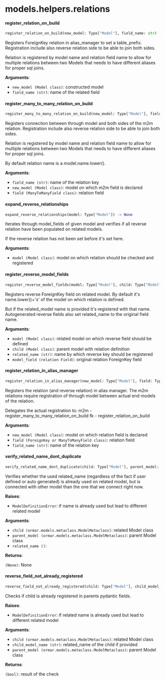 <a name="models.helpers.relations"></a>
# models.helpers.relations

<a name="models.helpers.relations.register_relation_on_build"></a>
#### register\_relation\_on\_build

```python
register_relation_on_build(new_model: Type["Model"], field_name: str) -> None
```

Registers ForeignKey relation in alias_manager to set a table_prefix.
Registration include also reverse relation side to be able to join both sides.

Relation is registered by model name and relation field name to allow for multiple
relations between two Models that needs to have different
aliases for proper sql joins.

**Arguments**:

- `new_model (Model class)`: constructed model
- `field_name (str)`: name of the related field

<a name="models.helpers.relations.register_many_to_many_relation_on_build"></a>
#### register\_many\_to\_many\_relation\_on\_build

```python
register_many_to_many_relation_on_build(new_model: Type["Model"], field: Type[ManyToManyField], field_name: str) -> None
```

Registers connection between through model and both sides of the m2m relation.
Registration include also reverse relation side to be able to join both sides.

Relation is registered by model name and relation field name to allow for multiple
relations between two Models that needs to have different
aliases for proper sql joins.

By default relation name is a model.name.lower().

**Arguments**:

- `field_name (str)`: name of the relation key
- `new_model (Model class)`: model on which m2m field is declared
- `field (ManyToManyField class)`: relation field

<a name="models.helpers.relations.expand_reverse_relationships"></a>
#### expand\_reverse\_relationships

```python
expand_reverse_relationships(model: Type["Model"]) -> None
```

Iterates through model_fields of given model and verifies if all reverse
relation have been populated on related models.

If the reverse relation has not been set before it's set here.

**Arguments**:

- `model (Model class)`: model on which relation should be checked and registered

<a name="models.helpers.relations.register_reverse_model_fields"></a>
#### register\_reverse\_model\_fields

```python
register_reverse_model_fields(model: Type["Model"], child: Type["Model"], related_name: str, model_field: Type["ForeignKeyField"]) -> None
```

Registers reverse ForeignKey field on related model.
By default it's name.lower()+'s' of the model on which relation is defined.

But if the related_model name is provided it's registered with that name.
Autogenerated reverse fields also set related_name to the original field name.

**Arguments**:

- `model (Model class)`: related model on which reverse field should be defined
- `child (Model class)`: parent model with relation definition
- `related_name (str)`: name by which reverse key should be registered
- `model_field (relation Field)`: original relation ForeignKey field

<a name="models.helpers.relations.register_relation_in_alias_manager"></a>
#### register\_relation\_in\_alias\_manager

```python
register_relation_in_alias_manager(new_model: Type["Model"], field: Type[ForeignKeyField], field_name: str) -> None
```

Registers the relation (and reverse relation) in alias manager.
The m2m relations require registration of through model between
actual end models of the relation.

Delegates the actual registration to:
m2m - register_many_to_many_relation_on_build
fk - register_relation_on_build

**Arguments**:

- `new_model (Model class)`: model on which relation field is declared
- `field (ForeignKey or ManyToManyField class)`: relation field
- `field_name (str)`: name of the relation key

<a name="models.helpers.relations.verify_related_name_dont_duplicate"></a>
#### verify\_related\_name\_dont\_duplicate

```python
verify_related_name_dont_duplicate(child: Type["Model"], parent_model: Type["Model"], related_name: str) -> None
```

Verifies whether the used related_name (regardless of the fact if user defined or
auto generated) is already used on related model, but is connected with other model
than the one that we connect right now.

**Raises**:

- `ModelDefinitionError`: if name is already used but lead to different related
model

**Arguments**:

- `child (ormar.models.metaclass.ModelMetaclass)`: related Model class
- `parent_model (ormar.models.metaclass.ModelMetaclass)`: parent Model class
- `related_name ()`: 

**Returns**:

`(None)`: None

<a name="models.helpers.relations.reverse_field_not_already_registered"></a>
#### reverse\_field\_not\_already\_registered

```python
reverse_field_not_already_registered(child: Type["Model"], child_model_name: str, parent_model: Type["Model"]) -> bool
```

Checks if child is already registered in parents pydantic fields.

**Raises**:

- `ModelDefinitionError`: if related name is already used but lead to different
related model

**Arguments**:

- `child (ormar.models.metaclass.ModelMetaclass)`: related Model class
- `child_model_name (str)`: related_name of the child if provided
- `parent_model (ormar.models.metaclass.ModelMetaclass)`: parent Model class

**Returns**:

`(bool)`: result of the check

